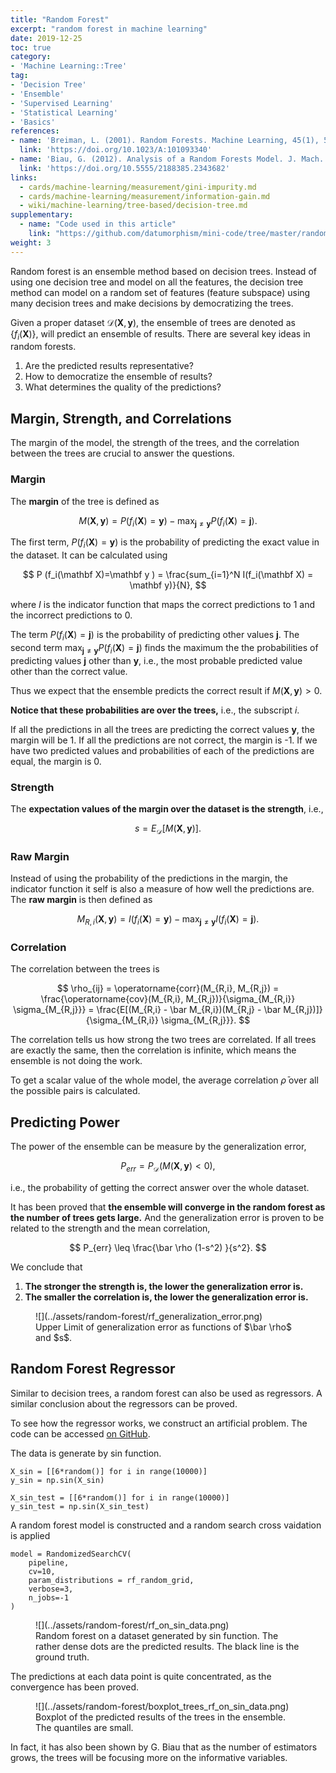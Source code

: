 ```yaml
---
title: "Random Forest"
excerpt: "random forest in machine learning"
date: 2019-12-25
toc: true
category:
- 'Machine Learning::Tree'
tag:
- 'Decision Tree'
- 'Ensemble'
- 'Supervised Learning'
- 'Statistical Learning'
- 'Basics'
references:
- name: 'Breiman, L. (2001). Random Forests. Machine Learning, 45(1), 5–32.'
  link: 'https://doi.org/10.1023/A:101093340'
- name: 'Biau, G. (2012). Analysis of a Random Forests Model. J. Mach. Learn. Res., 13, 1063–1095.'
  link: 'https://doi.org/10.5555/2188385.2343682'
links:
  - cards/machine-learning/measurement/gini-impurity.md
  - cards/machine-learning/measurement/information-gain.md
  - wiki/machine-learning/tree-based/decision-tree.md
supplementary:
  - name: "Code used in this article"
    link: "https://github.com/datumorphism/mini-code/tree/master/random_forest"
weight: 3
---
```


Random forest is an ensemble method based on decision trees. Instead of using one decision tree and model on all the features, the decision tree method can model on a random set of features (feature subspace) using many decision trees and make decisions by democratizing the trees.

Given a proper dataset $\mathscr D(\mathbf X, \mathbf y)$, the ensemble of trees are denoted as $\{f_i(\mathbf X)\}$, will predict an ensemble of results. There are several key ideas in random forests.

1. Are the predicted results representative?
2. How to democratize the ensemble of results?
3. What determines the quality of the predictions?


## Margin, Strength, and Correlations

The margin of the model, the strength of the trees, and the correlation between the trees are crucial to answer the questions.

### Margin

The **margin** of the tree is defined as

$$
M(\mathbf X, \mathbf y) = P (f_i(\mathbf X)=\mathbf y ) - \operatorname{max}_{\mathbf j\neq \mathbf y} P ( f_i(\mathbf X) = \mathbf j ).
$$

The first term, $P (f_i(\mathbf X)=\mathbf y )$ is the probability of predicting the exact value in the dataset. It can be calculated using

$$
P (f_i(\mathbf X)=\mathbf y ) = \frac{sum_{i=1}^N I(f_i(\mathbf X) = \mathbf y)}{N},
$$

where $I$ is the indicator function that maps the correct predictions to 1 and the incorrect predictions to 0.

The term $P ( f_i(\mathbf X) = \mathbf j )$ is the probability of predicting other values $\mathbf j$. The second term $\operatorname{max}_{\mathbf j\neq \mathbf y} P ( f_i(\mathbf X) = \mathbf j )$ finds the maximum the the probabilities of predicting values $\mathbf j$ other than $\mathbf y$, i.e., the most probable predicted value other than the correct value.

Thus we expect that the ensemble predicts the correct result if $M(\mathbf X, \mathbf y)>0$.

**Notice that these probabilities are over the trees,** i.e., the subscript $i$.

If all the predictions in all the trees are predicting the correct values $\mathbf y$, the margin will be 1. If all the predictions are not correct, the margin is -1. If we have two predicted values and probabilities of each of the predictions are equal, the margin is 0.

### Strength

The **expectation values of the margin over the dataset is the strength**, i.e.,

$$
s = E_{\mathscr D}[M(\mathbf X, \mathbf y)].
$$

### Raw Margin

Instead of using the probability of the predictions in the margin, the indicator function it self is also a measure of how well the predictions are. The **raw margin** is then defined as

$$
M_{R,i}(\mathbf X, \mathbf y) = I (f_i(\mathbf X)=\mathbf y ) - \operatorname{max}_{\mathbf j\neq \mathbf y} I ( f_i(\mathbf X) = \mathbf j ).
$$


### Correlation

The correlation between the trees is

$$
\rho_{ij} = \operatorname{corr}(M_{R,i}, M_{R,j}) = \frac{\operatorname{cov}(M_{R,i}, M_{R,j})}{\sigma_{M_{R,i}} \sigma_{M_{R,j}}}  = \frac{E[(M_{R,i} - \bar M_{R,i})(M_{R,j} - \bar M_{R,j})]}{\sigma_{M_{R,i}} \sigma_{M_{R,j}}}.
$$

The correlation tells us how strong the two trees are correlated. If all trees are exactly the same, then the correlation is infinite, which means the ensemble is not doing the work.

To get a scalar value of the whole model, the average correlation $\bar \rho$ over all the possible pairs is calculated.


## Predicting Power

The power of the ensemble can be measure by the generalization error,

$$
P_{err} = P_{\mathscr D}(M(\mathbf X, \mathbf y)< 0),
$$

i.e., the probability of getting the correct answer over the whole dataset.

It has been proved that **the ensemble will converge in the random forest as the number of trees gets large.** And the generalization error is proven to be related to the strength and the mean correlation,

$$
P_{err} \leq \frac{\bar \rho (1-s^2) }{s^2}.
$$

We conclude that

1. **The stronger the strength is, the lower the generalization error is.**
2. **The smaller the correlation is, the lower the generalization error is.**


<figure markdown="1">
![](../assets/random-forest/rf_generalization_error.png)
<figcaption markdown="1">
Upper Limit of generalization error as functions of $\bar \rho$ and $s$.
</figcaption>
</figure>




## Random Forest Regressor

Similar to decision trees, a random forest can also be used as regressors. A similar conclusion about the regressors can be proved.

To see how the regressor works, we construct an artificial problem. The code can be accessed [on GitHub](https://github.com/datumorphism/mini-code/blob/master/random_forest/random_forest_benchmark.ipynb).

The data is generate by sin function.

```
X_sin = [[6*random()] for i in range(10000)]
y_sin = np.sin(X_sin)

X_sin_test = [[6*random()] for i in range(10000)]
y_sin_test = np.sin(X_sin_test)
```

A random forest model is constructed and a random search cross vaidation is applied

```
model = RandomizedSearchCV(
    pipeline,
    cv=10,
    param_distributions = rf_random_grid,
    verbose=3,
    n_jobs=-1
)
```



<figure markdown="1">
![](../assets/random-forest/rf_on_sin_data.png)
<figcaption markdown="1">
Random forest on a dataset generated by sin function. The rather dense dots are the predicted results. The black line is the ground truth.
</figcaption>
</figure>

The predictions at each data point is quite concentrated, as the convergence has been proved.

<figure markdown="1">
![](../assets/random-forest/boxplot_trees_rf_on_sin_data.png)
<figcaption markdown="1">
Boxplot of the predicted results of the trees in the ensemble. The quantiles are small.
</figcaption>
</figure>

In fact, it has also been shown by G. Biau that as the number of estimators grows, the trees will be focusing more on the informative variables.